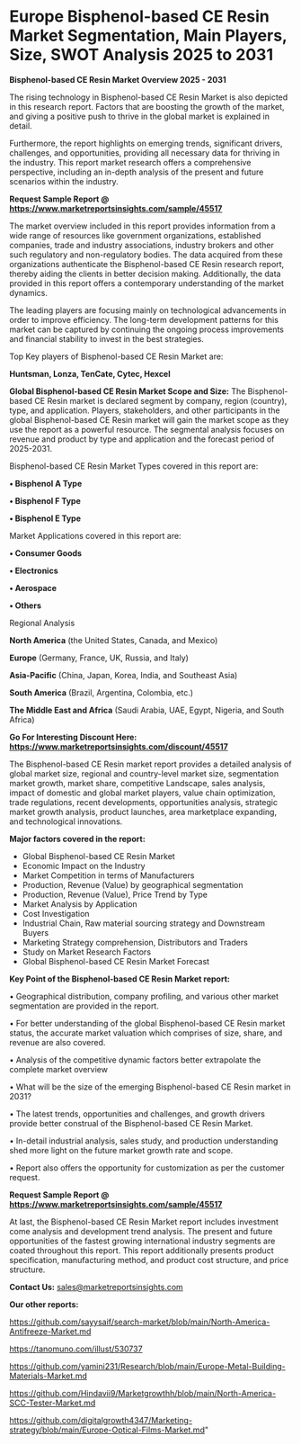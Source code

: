 # Europe Bisphenol-based CE Resin Market Segmentation, Main Players, Size, SWOT Analysis 2025 to 2031

<Strong> Bisphenol-based CE Resin Market Overview 2025 - 2031</strong>

The rising technology in Bisphenol-based CE Resin Market is also depicted in this research report. Factors that are boosting the growth of the market, and giving a positive push to thrive in the global market is explained in detail.

Furthermore, the report highlights on emerging trends, significant drivers, challenges, and opportunities, providing all necessary data for thriving in the industry. This report market research offers a comprehensive perspective, including an in-depth analysis of the present and future scenarios within the industry.

<strong>Request Sample Report @ <a href=https://www.marketreportsinsights.com/sample/45517>https://www.marketreportsinsights.com/sample/45517</a></strong>

The market overview included in this report provides information from a wide range of resources like government organizations, established companies, trade and industry associations, industry brokers and other such regulatory and non-regulatory bodies. The data acquired from these organizations authenticate the Bisphenol-based CE Resin research report, thereby aiding the clients in better decision making. Additionally, the data provided in this report offers a contemporary understanding of the market dynamics.

The leading players are focusing mainly on technological advancements in order to improve efficiency. The long-term development patterns for this market can be captured by continuing the ongoing process improvements and financial stability to invest in the best strategies.

Top Key players of Bisphenol-based CE Resin Market are:

<strong>Huntsman, Lonza, TenCate, Cytec, Hexcel</strong>

<strong><b>Global Bisphenol-based CE Resin Market Scope and Size:</b></strong>
The Bisphenol-based CE Resin market is declared segment by company, region (country), type, and application. Players, stakeholders, and other participants in the global Bisphenol-based CE Resin market will gain the market scope as they use the report as a powerful resource. The segmental analysis focuses on revenue and product by type and application and the forecast period of 2025-2031.

Bisphenol-based CE Resin Market Types covered in this report are:

<strong>•  Bisphenol A Type

•  Bisphenol F Type

•  Bisphenol E Type</strong>

Market Applications covered in this report are:

<strong>•  Consumer Goods

•  Electronics

•  Aerospace

•  Others</strong> 

Regional Analysis

<strong>North America</strong> (the United States, Canada, and Mexico)

<strong>Europe</strong> (Germany, France, UK, Russia, and Italy)

<strong>Asia-Pacific</strong> (China, Japan, Korea, India, and Southeast Asia)

<strong>South America</strong> (Brazil, Argentina, Colombia, etc.)

<strong>The Middle East and Africa</strong> (Saudi Arabia, UAE, Egypt, Nigeria, and South Africa)

<strong>Go For Interesting Discount Here: <a href=https://www.marketreportsinsights.com/discount/45517>https://www.marketreportsinsights.com/discount/45517</a></strong>

The Bisphenol-based CE Resin market report provides a detailed analysis of global market size, regional and country-level market size, segmentation market growth, market share, competitive Landscape, sales analysis, impact of domestic and global market players, value chain optimization, trade regulations, recent developments, opportunities analysis, strategic market growth analysis, product launches, area marketplace expanding, and technological innovations.

<strong><b>Major factors covered in the report:</b></strong>
<ul>
  <li>Global Bisphenol-based CE Resin Market </li>
  <li>Economic Impact on the Industry</li>
  <li>Market Competition in terms of Manufacturers</li>
  <li>Production, Revenue (Value) by geographical segmentation</li>
  <li>Production, Revenue (Value), Price Trend by Type</li>
  <li>Market Analysis by Application</li>
  <li>Cost Investigation</li>
  <li>Industrial Chain, Raw material sourcing strategy and Downstream Buyers</li>
  <li>Marketing Strategy comprehension, Distributors and Traders</li>
  <li>Study on Market Research Factors</li>
  <li>Global Bisphenol-based CE Resin Market Forecast</li>
</ul>

<strong><b>Key Point of the Bisphenol-based CE Resin Market report:</b></strong>

• Geographical distribution, company profiling, and various other market segmentation are provided in the report.

• For better understanding of the global Bisphenol-based CE Resin market status, the accurate market valuation which comprises of size, share, and revenue are also covered.

• Analysis of the competitive dynamic factors better extrapolate the complete market overview

• What will be the size of the emerging Bisphenol-based CE Resin market in 2031?

• The latest trends, opportunities and challenges, and growth drivers provide better construal of the Bisphenol-based CE Resin Market.

• In-detail industrial analysis, sales study, and production understanding shed more light on the future market growth rate and scope.

• Report also offers the opportunity for customization as per the customer request.

<strong>Request Sample Report @ <a href=https://www.marketreportsinsights.com/sample/45517>https://www.marketreportsinsights.com/sample/45517</a></strong>

At last, the Bisphenol-based CE Resin Market report includes investment come analysis and development trend analysis. The present and future opportunities of the fastest growing international industry segments are coated throughout this report. This report additionally presents product specification, manufacturing method, and product cost structure, and price structure.

<strong>Contact Us:</strong>
sales@marketreportsinsights.com

<strong>Our other reports:</strong>

<a href=https://github.com/sayysaif/search-market/blob/main/North-America-Antifreeze-Market.md>https://github.com/sayysaif/search-market/blob/main/North-America-Antifreeze-Market.md</a>

<a href=https://tanomuno.com/illust/530737>https://tanomuno.com/illust/530737</a>

<a href=https://github.com/yamini231/Research/blob/main/Europe-Metal-Building-Materials-Market.md>https://github.com/yamini231/Research/blob/main/Europe-Metal-Building-Materials-Market.md</a>

<a href=https://github.com/Hindavii9/Marketgrowthh/blob/main/North-America-SCC-Tester-Market.md>https://github.com/Hindavii9/Marketgrowthh/blob/main/North-America-SCC-Tester-Market.md</a>

<a href=https://github.com/digitalgrowth4347/Marketing-strategy/blob/main/Europe-Optical-Films-Market.md>https://github.com/digitalgrowth4347/Marketing-strategy/blob/main/Europe-Optical-Films-Market.md</a>"
